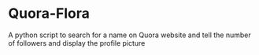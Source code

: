 # Quora-Flora
A python script to search for a name on Quora website and tell the number of followers and display the profile picture
